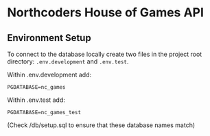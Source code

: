 # Northcoders House of Games API

## Environment Setup

To connect to the database locally create two files in the project root directory: `.env.development` and `.env.test`.

Within .env.development add:
```
PGDATABASE=nc_games
```
Within .env.test add:
```
PGDATABASE=nc_games_test
```

(Check /db/setup.sql to ensure that these database names match)